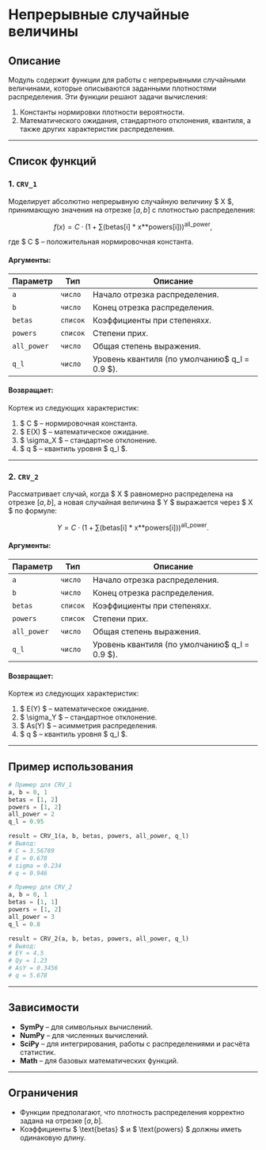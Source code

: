 # Непрерывные случайные величины

## Описание

Модуль содержит функции для работы с непрерывными случайными величинами, которые описываются заданными плотностями распределения. Эти функции решают задачи вычисления:

1. Константы нормировки плотности вероятности.
2. Математического ожидания, стандартного отклонения, квантиля, а также других характеристик распределения.

---

## Список функций

### 1. **`CRV_1`**

Моделирует абсолютно непрерывную случайную величину $ X $, принимающую значения на отрезке $[a, b]$ с плотностью распределения:

$$
f(x) = C \cdot \left( 1 + \sum \text{(betas[i] * x**powers[i])} \right)^{\text{all\_power}},
$$

где $ C $ – положительная нормировочная константа.

#### Аргументы:

| Параметр | Тип           | Описание                                                          |
| ---------------- | ---------------- | ------------------------------------------------------------------------- |
| `a`            | `число`   | Начало отрезка распределения.                   |
| `b`            | `число`   | Конец отрезка распределения.                     |
| `betas`        | `список` | Коэффициенты при степенях$x$.                    |
| `powers`       | `список` | Степени при$x$.                                               |
| `all_power`    | `число`   | Общая степень выражения.                             |
| `q_l`          | `число`   | Уровень квантиля (по умолчанию$ q_l = 0.9 $). |

#### Возвращает:

Кортеж из следующих характеристик:

1. $ C $ – нормировочная константа.
2. $ E(X) $ – математическое ожидание.
3. $ \sigma_X $ – стандартное отклонение.
4. $ q $ – квантиль уровня $ q_l $.

---

### 2. **`CRV_2`**

Рассматривает случай, когда $ X $ равномерно распределена на отрезке $[a, b]$, а новая случайная величина $ Y $ выражается через $ X $ по формуле:

$$
Y = C \cdot \left( 1 + \sum \text{(betas[i] * x**powers[i])} \right)^{\text{all\_power}}.
$$

#### Аргументы:

| Параметр | Тип           | Описание                                                          |
| ---------------- | ---------------- | ------------------------------------------------------------------------- |
| `a`            | `число`   | Начало отрезка распределения.                   |
| `b`            | `число`   | Конец отрезка распределения.                     |
| `betas`        | `список` | Коэффициенты при степенях$x$.                    |
| `powers`       | `список` | Степени при$x$.                                               |
| `all_power`    | `число`   | Общая степень выражения.                             |
| `q_l`          | `число`   | Уровень квантиля (по умолчанию$ q_l = 0.9 $). |

#### Возвращает:

Кортеж из следующих характеристик:

1. $ E(Y) $ – математическое ожидание.
2. $ \sigma_Y $ – стандартное отклонение.
3. $ As(Y) $ – асимметрия распределения.
4. $ q $ – квантиль уровня $ q_l $.

---

## Пример использования

```python
# Пример для CRV_1
a, b = 0, 1
betas = [1, 2]
powers = [1, 2]
all_power = 2
q_l = 0.95

result = CRV_1(a, b, betas, powers, all_power, q_l)
# Вывод:
# C = 3.56789
# E = 0.678
# sigma = 0.234
# q = 0.946

# Пример для CRV_2
a, b = 0, 1
betas = [1, 1]
powers = [1, 2]
all_power = 3
q_l = 0.8

result = CRV_2(a, b, betas, powers, all_power, q_l)
# Вывод:
# EY = 4.5
# Qy = 1.23
# AsY = 0.3456
# q = 5.678
```

---

## Зависимости

- **SymPy** – для символьных вычислений.
- **NumPy** – для численных вычислений.
- **SciPy** – для интегрирования, работы с распределениями и расчёта статистик.
- **Math** – для базовых математических функций.

---

## Ограничения

- Функции предполагают, что плотность распределения корректно задана на отрезке $[a, b]$.
- Коэффициенты $ \text{betas} $ и $ \text{powers} $ должны иметь одинаковую длину.
